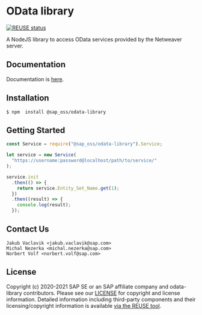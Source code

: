 # OData library

[![REUSE status](https://api.reuse.software/badge/github.com/SAP/odata-library)](https://api.reuse.software/info/github.com/SAP/odata-library)

A NodeJS library to access OData services provided by the Netweaver server.

## Documentation

Documentation is [here](https://sap.github.io/odata-library/).

## Installation

```shell
$ npm  install @sap_oss/odata-library

```

## Getting Started

```javascript
const Service = require("@sap_oss/odata-library").Service;

let service = new Service(
  "https://username:password@localhost/path/to/service/"
);

service.init
  .then(() => {
    return service.Entity_Set_Name.get(1);
  })
  .then((result) => {
    console.log(result);
  });
```

## Contact Us

```
Jakub Vaclavik <jakub.vaclavik@sap.com>
Michal Nezerka <michal.nezerka@sap.com>
Norbert Volf <norbert.volf@sap.com>
```

## License

Copyright (c) 2020-2021 SAP SE or an SAP affiliate company and odata-library contributors. Please see our [LICENSE](LICENSE) for copyright and license information. Detailed information including third-party components and their licensing/copyright information is available [via the REUSE tool](https://api.reuse.software/info/github.com/SAP/odata-library).
